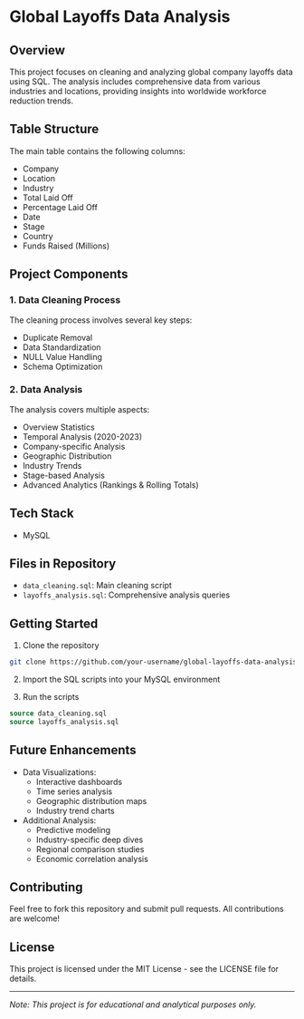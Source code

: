 # Global Layoffs Data Analysis

## Overview
This project focuses on cleaning and analyzing global company layoffs data using SQL. The analysis includes comprehensive data from various industries and locations, providing insights into worldwide workforce reduction trends.

## Table Structure
The main table contains the following columns:
- Company
- Location
- Industry
- Total Laid Off
- Percentage Laid Off
- Date
- Stage
- Country
- Funds Raised (Millions)

## Project Components

### 1. Data Cleaning Process
The cleaning process involves several key steps:
- Duplicate Removal
- Data Standardization
- NULL Value Handling
- Schema Optimization

### 2. Data Analysis
The analysis covers multiple aspects:
- Overview Statistics
- Temporal Analysis (2020-2023)
- Company-specific Analysis
- Geographic Distribution
- Industry Trends
- Stage-based Analysis
- Advanced Analytics (Rankings & Rolling Totals)

## Tech Stack
- MySQL

## Files in Repository
- `data_cleaning.sql`: Main cleaning script
- `layoffs_analysis.sql`: Comprehensive analysis queries

## Getting Started
1. Clone the repository
```bash
git clone https://github.com/your-username/global-layoffs-data-analysis.git
```

2. Import the SQL scripts into your MySQL environment

3. Run the scripts
```sql
source data_cleaning.sql
source layoffs_analysis.sql
```

## Future Enhancements
- Data Visualizations:
  - Interactive dashboards
  - Time series analysis
  - Geographic distribution maps
  - Industry trend charts
- Additional Analysis:
  - Predictive modeling
  - Industry-specific deep dives
  - Regional comparison studies
  - Economic correlation analysis

## Contributing
Feel free to fork this repository and submit pull requests. All contributions are welcome!

## License
This project is licensed under the MIT License - see the LICENSE file for details.

---
*Note: This project is for educational and analytical purposes only.*
